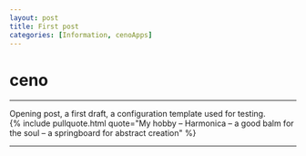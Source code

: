 ```yaml
---
layout: post
title: First post
categories: [Information, cenoApps]
---
```


# ceno
---

Opening post, a first draft, a configuration template used for testing.  
{% include pullquote.html quote="My hobby – Harmonica – a good balm for the soul – a springboard for abstract creation" %}  

---
